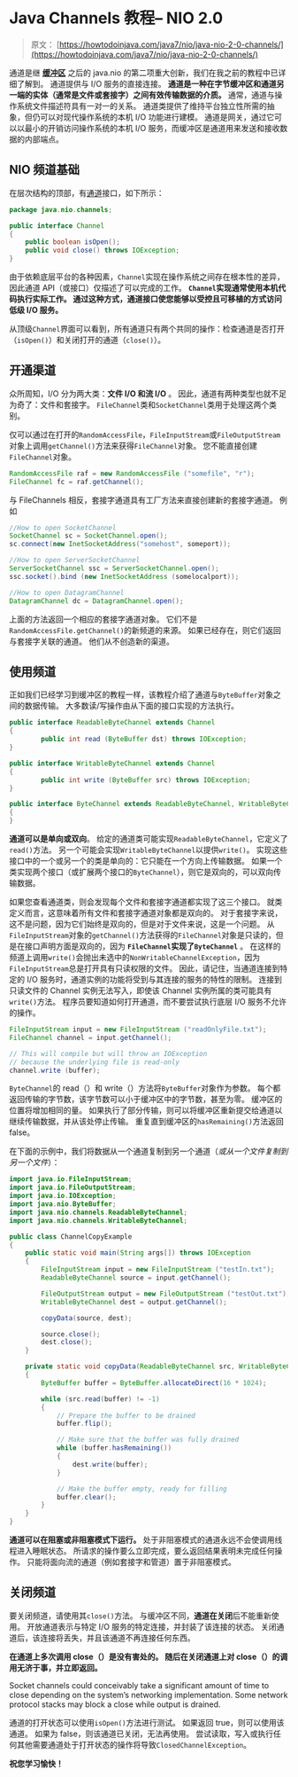 # Java Channels 教程– NIO 2.0

> 原文： [https://howtodoinjava.com/java7/nio/java-nio-2-0-channels/](https://howtodoinjava.com/java7/nio/java-nio-2-0-channels/)

通道是继 [**缓冲区**](//howtodoinjava.com/java-7/nio/java-nio-2-0-working-with-buffers/ "Java NIO 2.0 : Working With Buffers") 之后的 java.nio 的第二项重大创新，我们在我之前的教程中已详细了解到。 通道提供与 I/O 服务的直接连接。 **通道是一种在字节缓冲区和通道另一端的实体（通常是文件或套接字）之间有效传输数据的介质。** 通常，通道与操作系统文件描述符具有一对一的关系。 通道类提供了维持平台独立性所需的抽象，但仍可以对现代操作系统的本机 I/O 功能进行建模。 通道是网关，通过它可以以最小的开销访问操作系统的本机 I/O 服务，而缓冲区是通道用来发送和接收数据的内部端点。

## NIO 频道基础

在层次结构的顶部，有[通道](https://docs.oracle.com/javase/7/docs/api/java/nio/channels/Channel.html "Channel")接口，如下所示：

```java
package java.nio.channels;

public interface Channel
{
	public boolean isOpen();
	public void close() throws IOException;
}

```

由于依赖底层平台的各种因素，`Channel`实现在操作系统之间存在根本性的差异，因此通道 API（或接口）仅描述了可以完成的工作。 **`Channel`实现通常使用本机代码执行实际工作。 通过这种方式，通道接口使您能够以受控且可移植的方式访问低级 I/O 服务。**

从顶级`Channel`界面可以看到，所有通道只有两个共同的操作：检查通道是否打开（`isOpen()`）和关闭打开的通道（`close()`）。

## 开通渠道

众所周知，I/O 分为两大类：**文件 I/O 和流 I/O** 。 因此，通道有两种类型也就不足为奇了：文件和套接字。 `FileChannel`类和`SocketChannel`类用于处理这两个类别。

仅可以通过在打开的`RandomAccessFile`，`FileInputStream`或`FileOutputStream`对象上调用`getChannel()`方法来获得`FileChannel`对象。 您不能直接创建`FileChannel`对象。

```java
RandomAccessFile raf = new RandomAccessFile ("somefile", "r");
FileChannel fc = raf.getChannel();

```

与 FileChannels 相反，套接字通道具有工厂方法来直接创建新的套接字通道。 例如

```java
//How to open SocketChannel
SocketChannel sc = SocketChannel.open();
sc.connect(new InetSocketAddress("somehost", someport));

//How to open ServerSocketChannel
ServerSocketChannel ssc = ServerSocketChannel.open();
ssc.socket().bind (new InetSocketAddress (somelocalport));

//How to open DatagramChannel
DatagramChannel dc = DatagramChannel.open();

```

上面的方法返回一个相应的套接字通道对象。 它们不是`RandomAccessFile.getChannel()`的新频道的来源。 如果已经存在，则它们返回与套接字关联的通道。 他们从不创造新的渠道。

## 使用频道

正如我们已经学习到缓冲区的教程一样，该教程介绍了通道与`ByteBuffer`对象之间的数据传输。 大多数读/写操作由从下面的接口实现的方法执行。

```java
public interface ReadableByteChannel extends Channel
{
        public int read (ByteBuffer dst) throws IOException;
}

public interface WritableByteChannel extends Channel
{
        public int write (ByteBuffer src) throws IOException;
}

public interface ByteChannel extends ReadableByteChannel, WritableByteChannel
{
}

```

**通道可以是单向或双向**。 给定的通道类可能实现`ReadableByteChannel`，它定义了`read()`方法。 另一个可能会实现`WritableByteChannel`以提供`write()`。 实现这些接口中的一个或另一个的类是单向的：它只能在一个方向上传输数据。 如果一个类实现两个接口（或扩展两个接口的`ByteChannel`），则它是双向的，可以双向传输数据。

如果您查看通道类，则会发现每个文件和套接字通道都实现了这三个接口。 就类定义而言，这意味着所有文件和套接字通道对象都是双向的。 对于套接字来说，这不是问题，因为它们始终是双向的，但是对于文件来说，这是一个问题。 从`FileInputStream`对象的`getChannel()`方法获得的`FileChannel`对象是只读的，但是在接口声明方面是双向的，因为 **`FileChannel`实现了`ByteChannel`** 。 在这样的频道上调用`write()`会抛出未选中的`NonWritableChannelException`，因为`FileInputStream`总是打开具有只读权限的文件。 因此，请记住，当通道连接到特定的 I/O 服务时，通道实例的功能将受到与其连接的服务的特性的限制。 连接到只读文件的 Channel 实例无法写入，即使该 Channel 实例所属的类可能具有`write()`方法。 程序员要知道如何打开通道，而不要尝试执行底层 I/O 服务不允许的操作。

```java
FileInputStream input = new FileInputStream ("readOnlyFile.txt");
FileChannel channel = input.getChannel();

// This will compile but will throw an IOException 
// because the underlying file is read-only
channel.write (buffer);

```

`ByteChannel`的 read（）和 write（）方法将`ByteBuffer`对象作为参数。 每个都返回传输的字节数，该字节数可以小于缓冲区中的字节数，甚至为零。 缓冲区的位置将增加相同的量。 如果执行了部分传输，则可以将缓冲区重新提交给通道以继续传输数据，并从该处停止传输。 重复直到缓冲区的`hasRemaining()`方法返回 false。

在下面的示例中，我们将数据从一个通道复制到另一个通道（*或从一个文件复制到另一个文件*）：

```java
import java.io.FileInputStream;
import java.io.FileOutputStream;
import java.io.IOException;
import java.nio.ByteBuffer;
import java.nio.channels.ReadableByteChannel;
import java.nio.channels.WritableByteChannel;

public class ChannelCopyExample
{
	public static void main(String args[]) throws IOException 
	{
		FileInputStream input = new FileInputStream ("testIn.txt");
		ReadableByteChannel source = input.getChannel();

		FileOutputStream output = new FileOutputStream ("testOut.txt");
		WritableByteChannel dest = output.getChannel();

		copyData(source, dest);

		source.close();
		dest.close();
	}

	private static void copyData(ReadableByteChannel src, WritableByteChannel dest) throws IOException 
	{
		ByteBuffer buffer = ByteBuffer.allocateDirect(16 * 1024);

		while (src.read(buffer) != -1) 
		{
			// Prepare the buffer to be drained
			buffer.flip();

			// Make sure that the buffer was fully drained
			while (buffer.hasRemaining()) 
			{
				dest.write(buffer);
			}

			// Make the buffer empty, ready for filling
			buffer.clear();
		}
	}
}

```

**通道可以在阻塞或非阻塞模式下运行。** 处于非阻塞模式的通道永远不会使调用线程进入睡眠状态。 所请求的操作要么立即完成，要么返回结果表明未完成任何操作。 只能将面向流的通道（例如套接字和管道）置于非阻塞模式。

## 关闭频道

要关闭频道，请使用其`close()`方法。 与缓冲区不同，**通道在关闭**后不能重新使用。 开放通道表示与特定 I/O 服务的特定连接，并封装了该连接的状态。 关闭通道后，该连接将丢失，并且该通道不再连接任何东西。

**在通道上多次调用 close（）是没有害处的。 随后在关闭通道上对 close（）的调用无济于事，并立即返回。**

Socket channels could conceivably take a significant amount of time to close depending on the system’s networking implementation. Some network protocol stacks may block a close while output is drained.

通道的打开状态可以使用`isOpen()`方法进行测试。 如果返回 true，则可以使用该通道。 如果为 false，则该通道已关闭，无法再使用。 尝试读取，写入或执行任何其他需要通道处于打开状态的操作将导致`ClosedChannelException`。

**祝您学习愉快！**